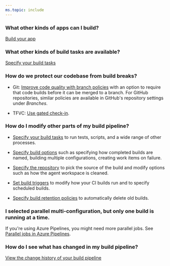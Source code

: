 ```yaml
---
ms.topic: include
---
```


### What other kinds of apps can I build?

[Build your app](../apps/index.md)

### What other kinds of build tasks are available?

[Specify your build tasks](../tasks/index.md)


### How do we protect our codebase from build breaks?

* Git: [Improve code quality with branch policies](../../repos/git/branch-policies.md) with an option to require that code builds before it can be merged to a branch.  For GitHub repositories, similar policies are available in GitHub's repository settings under _Branches_.

* TFVC: [Use gated check-in](../build/triggers.md#gated).


### How do I modify other parts of my build pipeline?

* [Specify your build tasks](../tasks/index.md) to run tests, scripts, and a wide range of other processes.

* [Specify build options](../build/options.md) such as specifying how completed builds are named, building multiple configurations, creating work items on failure.

* [Specify the repository](../repos/index.yml) to pick the source of the build and modify options such as how the agent workspace is cleaned.

* [Set build triggers](../build/triggers.md) to modify how your CI builds run and to specify scheduled builds.

* [Specify build retention policies](../policies/retention.md) to automatically delete old builds.

### I selected parallel multi-configuration, but only one build is running at a time.

If you're using Azure Pipelines, you might need more parallel jobs. See [Parallel jobs in Azure Pipelines](../licensing/concurrent-jobs.md).

### How do I see what has changed in my build pipeline?

[View the change history of your build pipeline](../build/history.md)
